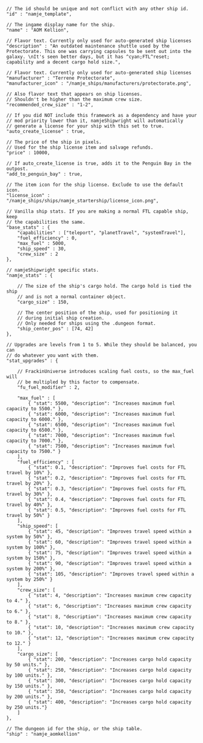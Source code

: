 
    // The id should be unique and not conflict with any other ship id.
    "id" : "namje_template",

    // The ingame display name for the ship.
    "name" : "AOM Kellion",

    // Flavor text. Currently only used for auto-generated ship licenses
    "description" : "An outdated maintenance shuttle used by the Protectorate. This one was carrying capsules to be sent out into the galaxy. \nIt's seen better days, but it has ^cyan;FTL^reset; capability and a decent cargo hold size.",

    // Flavor text. Currently only used for auto-generated ship licenses
    "manufacturer" : "Terrene Protectorate",
    "manufacturer_icon" : "/namje_ships/manufacturers/protectorate.png",
    
    // Also flavor text that appears on ship licenses. 
    // Shouldn't be higher than the maximum crew size.
    "recommended_crew_size" : "1-2",

    // If you did NOT include this framework as a dependency and have your
    // mod priority lower than it, namjeShipwright will automatically
    // generate a license for your ship with this set to true.
    "auto_create_license" : true,

    // The price of the ship in pixels. 
    // Used for the ship license item and salvage refunds.
    "price" : 10000,

    // If auto_create_license is true, adds it to the Penguin Bay in the outpost.
    "add_to_penguin_bay" : true,

    // The item icon for the ship license. Exclude to use the default icon.
    "license_icon" : "/namje_ships/ships/namje_startership/license_icon.png",

    // Vanilla ship stats. If you are making a normal FTL capable ship, keep
    // the capabilities the same.
    "base_stats" : {
        "capabilities" : ["teleport", "planetTravel", "systemTravel"],
        "fuel_efficiency" : 0,
        "max_fuel" : 5000,
        "ship_speed" : 30,
        "crew_size" : 2
    },

    // namjeShipwright specific stats.
    "namje_stats" : {

        // The size of the ship's cargo hold. The cargo hold is tied the ship
        // and is not a normal container object.
        "cargo_size" : 150,

        // The center position of the ship, used for positioning it 
        // during initial ship creation.
        // Only needed for ships using the .dungeon format.
        "ship_center_pos" : [74, 42]
    },

    // Upgrades are levels from 1 to 5. While they should be balanced, you can
    // do whatever you want with them.
    "stat_upgrades" : {

        // FrackinUniverse introduces scaling fuel costs, so the max_fuel will
        // be multipled by this factor to compensate.
        "fu_fuel_modifier" : 2,

        "max_fuel" : [
            { "stat": 5500, "description": "Increases maximum fuel capacity to 5500." },
            { "stat": 6000, "description": "Increases maximum fuel capacity to 6000." },
            { "stat": 6500, "description": "Increases maximum fuel capacity to 6500." },
            { "stat": 7000, "description": "Increases maximum fuel capacity to 7000." },
            { "stat": 7500, "description": "Increases maximum fuel capacity to 7500." }
        ],
        "fuel_efficiency" : [
            { "stat": 0.1, "description": "Improves fuel costs for FTL travel by 10%" },
            { "stat": 0.2, "description": "Improves fuel costs for FTL travel by 20%" },
            { "stat": 0.3, "description": "Improves fuel costs for FTL travel by 30%" },
            { "stat": 0.4, "description": "Improves fuel costs for FTL travel by 40%" },
            { "stat": 0.5, "description": "Improves fuel costs for FTL travel by 50%" }
        ],
        "ship_speed": [
            { "stat": 45, "description": "Improves travel speed within a system by 50%" },
            { "stat": 60, "description": "Improves travel speed within a system by 100%" },
            { "stat": 75, "description": "Improves travel speed within a system by 150%" },
            { "stat": 90, "description": "Improves travel speed within a system by 200%" },
            { "stat": 105, "description": "Improves travel speed within a system by 250%" }
        ],
        "crew_size": [
            { "stat": 4, "description": "Increases maximum crew capacity to 4." },
            { "stat": 6, "description": "Increases maximum crew capacity to 6." },
            { "stat": 8, "description": "Increases maximum crew capacity to 8." },
            { "stat": 10, "description": "Increases maximum crew capacity to 10." },
            { "stat": 12, "description": "Increases maximum crew capacity to 12." }
        ],
        "cargo_size": [
            { "stat": 200, "description": "Increases cargo hold capacity by 50 units." },
            { "stat": 250, "description": "Increases cargo hold capacity by 100 units." },
            { "stat": 300, "description": "Increases cargo hold capacity by 150 units." },
            { "stat": 350, "description": "Increases cargo hold capacity by 200 units." },
            { "stat": 400, "description": "Increases cargo hold capacity by 250 units."}
        ]
    },

    // The dungeon id for the ship, or the ship table.
    "ship" : "namje_aomkellion"
